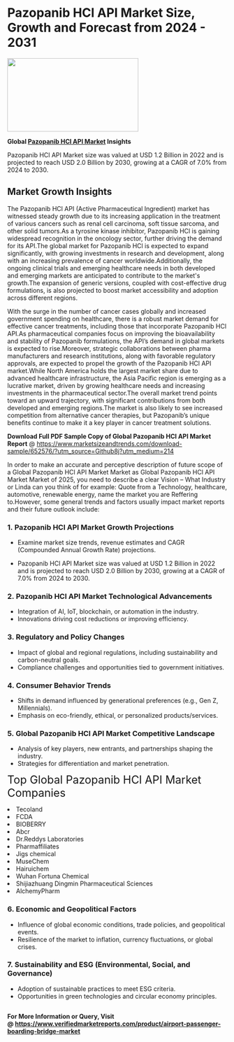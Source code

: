<H1>Pazopanib HCl API Market Size, Growth and Forecast from 2024 - 2031</H1><img class="aligncenter size-medium wp-image-584254" src="https://thirdeyenews.in/wp-content/uploads/2024/09/Global-Market-Research-300x168.jpeg" alt="" width="300" height="168" /><p><strong>Global&nbsp;<a href="https://www.marketsizeandtrends.com/download-sample/652576/?utm_source=Github8j?utm_medium=214">Pazopanib HCl API Market</a> Insights</strong></p><p>Pazopanib HCl API Market size was valued at USD 1.2 Billion in 2022 and is projected to reach USD 2.0 Billion by 2030, growing at a CAGR of 7.0% from 2024 to 2030.</p><p><h2>Market Growth Insights</h2> <p>The Pazopanib HCl API (Active Pharmaceutical Ingredient) market has witnessed steady growth due to its increasing application in the treatment of various cancers such as renal cell carcinoma, soft tissue sarcoma, and other solid tumors.As a tyrosine kinase inhibitor, Pazopanib HCl is gaining widespread recognition in the oncology sector, further driving the demand for its API.The global market for Pazopanib HCl is expected to expand significantly, with growing investments in research and development, along with an increasing prevalence of cancer worldwide.Additionally, the ongoing clinical trials and emerging healthcare needs in both developed and emerging markets are anticipated to contribute to the market's growth.The expansion of generic versions, coupled with cost-effective drug formulations, is also projected to boost market accessibility and adoption across different regions.</p> <p>With the surge in the number of cancer cases globally and increased government spending on healthcare, there is a robust market demand for effective cancer treatments, including those that incorporate Pazopanib HCl API.As pharmaceutical companies focus on improving the bioavailability and stability of Pazopanib formulations, the API’s demand in global markets is expected to rise.Moreover, strategic collaborations between pharma manufacturers and research institutions, along with favorable regulatory approvals, are expected to propel the growth of the Pazopanib HCl API market.While North America holds the largest market share due to advanced healthcare infrastructure, the Asia Pacific region is emerging as a lucrative market, driven by growing healthcare needs and increasing investments in the pharmaceutical sector.The overall market trend points toward an upward trajectory, with significant contributions from both developed and emerging regions.The market is also likely to see increased competition from alternative cancer therapies, but Pazopanib’s unique benefits continue to make it a key player in cancer treatment solutions.</p> <p><span class=""><strong>Download Full PDF Sample Copy of Global Pazopanib HCl API Market Report</strong> @ <a href="https://www.marketsizeandtrends.com/download-sample/652576/?utm_source=Github8j?utm_medium=214" target="_blank">https://www.marketsizeandtrends.com/download-sample/652576/?utm_source=Github8j?utm_medium=214</a></span></p><p>In order to make an accurate and perceptive description of future scope of a Global&nbsp;Pazopanib HCl API Market Market as Global&nbsp;Pazopanib HCl API Market Market of 2025, you need to describe a clear Vision &ndash; What Industry or Linda can you think of for example: Quote from a Technology, healthcare, automotive, renewable energy, name the market you are Reffering to.However, some general trends and factors usually impact market reports and their future outlook include:</p><h3>1.&nbsp;<strong>Pazopanib HCl API Market Growth Projections</strong></h3><ul><li>Examine market size trends, revenue estimates and CAGR (Compounded Annual Growth Rate) projections.</li><li><p>Pazopanib HCl API Market size was valued at USD 1.2 Billion in 2022 and is projected to reach USD 2.0 Billion by 2030, growing at a CAGR of 7.0% from 2024 to 2030.</p></li></ul><h3>2.&nbsp;<strong>Pazopanib HCl API Market Technological Advancements</strong></h3><ul><li>Integration of AI, IoT, blockchain, or automation in the industry.</li><li>Innovations driving cost reductions or improving efficiency.</li></ul><h3>3.&nbsp;<strong>Regulatory and Policy Changes</strong></h3><ul><li>Impact of global and regional regulations, including sustainability and carbon-neutral goals.</li><li>Compliance challenges and opportunities tied to government initiatives.</li></ul><h3>4.&nbsp;<strong>Consumer Behavior Trends</strong></h3><ul><li>Shifts in demand influenced by generational preferences (e.g., Gen Z, Millennials).</li><li>Emphasis on eco-friendly, ethical, or personalized products/services.</li></ul><h3>5.&nbsp;<strong>Global Pazopanib HCl API Market Competitive Landscape</strong></h3><ul><li>Analysis of key players, new entrants, and partnerships shaping the industry.</li><li>Strategies for differentiation and market penetration.</li></ul><p data-pm-slice="1 1 []"><span style="color: inherit; font-family: inherit; font-size: 25px;">Top Global Pazopanib HCl API Market Companies</span></p><div class="" data-test-id=""><p><li>Tecoland</li><li> FCDA</li><li> BIOBERRY</li><li> Abcr</li><li> Dr.Reddys Laboratories</li><li> Pharmaffiliates</li><li> Jigs chemical</li><li> MuseChem</li><li> Hairuichem</li><li> Wuhan Fortuna Chemical</li><li> Shijiazhuang Dingmin Pharmaceutical Sciences</li><li> AlchemyPharm</li></p></div><h3>6.&nbsp;<strong>Economic and Geopolitical Factors</strong></h3><ul><li>Influence of global economic conditions, trade policies, and geopolitical events.</li><li>Resilience of the market to inflation, currency fluctuations, or global crises.</li></ul><h3>7.&nbsp;<strong>Sustainability and ESG (Environmental, Social, and Governance)</strong></h3><ul><li>Adoption of sustainable practices to meet ESG criteria.</li><li>Opportunities in green technologies and circular economy principles.</li></ul><h2><strong style="font-size: 14px;">For More Information or Query, Visit @&nbsp;</strong><a style="background-color: #ffffff; font-size: 14px;" href="https://www.marketsizeandtrends.com/report/pazopanib-hcl-api-market/" target="_blank">https://www.verifiedmarketreports.com/product/airport-passenger-boarding-bridge-market</a></h2>